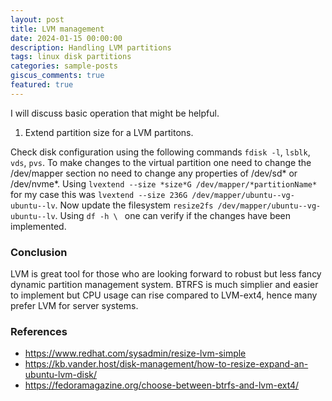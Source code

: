 ```yaml
---
layout: post
title: LVM management
date: 2024-01-15 00:00:00
description: Handling LVM partitions
tags: linux disk partitions
categories: sample-posts
giscus_comments: true
featured: true
---
```


I will discuss basic operation that might be helpful.

1. Extend partition size for a LVM partitons.

Check disk configuration using the following commands `fdisk -l`, `lsblk`, `vds`, `pvs`. To make changes to the virtual partition one need to change the /dev/mapper section no need to change any properties of /dev/sd\* or /dev/nvme\*. Using `lvextend --size *size*G /dev/mapper/*partitionName*` for my case this was `lvextend --size 236G /dev/mapper/ubuntu--vg-ubuntu--lv`. Now update the filesystem `resize2fs /dev/mapper/ubuntu--vg-ubuntu--lv`. Using `df -h \ ` one can verify if the changes have been implemented.

### Conclusion

LVM is great tool for those who are looking forward to robust but less fancy dynamic partition management system. BTRFS is much simplier and easier to implement but CPU usage can rise compared to LVM-ext4, hence many prefer LVM for server systems.

### References

- https://www.redhat.com/sysadmin/resize-lvm-simple
- https://kb.vander.host/disk-management/how-to-resize-expand-an-ubuntu-lvm-disk/
- https://fedoramagazine.org/choose-between-btrfs-and-lvm-ext4/
